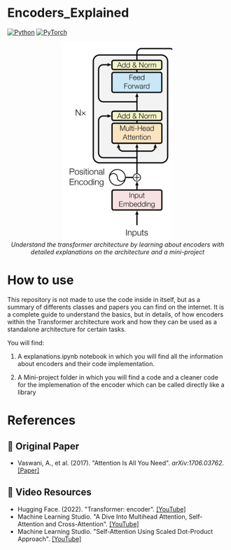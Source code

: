 # Encoders_Explained

[![Python](https://img.shields.io/badge/Python-3.8+-blue.svg)](https://python.org)
[![PyTorch](https://img.shields.io/badge/PyTorch-2.4+-red.svg)](https://pytorch.org)

<p align="center">
  <img src="ressources/encoder.png" alt="Encoder diagram" width="250"/>
  <br>
  <em>Understand the transformer architecture by learning about encoders with detailed explanations on the architecture and a mini-project</em>
</p>


# How to use

This repository is not made to use the code inside in itself, but as a summary of differents classes and papers you can find on the internet. It is a complete guide to understand the basics, but in details, of how encoders within the Transformer architecture work and how they can be used as a standalone architecture for certain tasks. 

You will find:

1. A explanations.ipynb notebook in which you will find all the information about encoders and their code implementation.

2. A Mini-project folder in which you will find a code and a cleaner code for the implemenation of the encoder which can be called directly like a library


# References

## 📜 **Original Paper**
- Vaswani, A., et al. (2017). "Attention Is All You Need". *arXiv:1706.03762*. [[Paper]](https://arxiv.org/abs/1706.03762)

## 🎥 **Video Resources**
- Hugging Face. (2022). "Transformer: encoder". [[YouTube]](https://www.youtube.com/watch?v=MUqNwgPjJvQ)
- Machine Learning Studio. "A Dive Into Multihead Attention, Self-Attention and Cross-Attention". [[YouTube]](https://www.youtube.com/watch?v=mmzRYGCfTzc)
- Machine Learning Studio. "Self-Attention Using Scaled Dot-Product Approach". [[YouTube]](https://youtu.be/1IKrHh2X0F0?si=fQozjbfBRPw7J9p9)